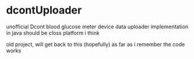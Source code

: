 # dcontUploader
unofficial Dcont blood glucose meter device data uploader implementation in java
should be closs platform i think

old project, will get back to this (hopefully)
as far as i remember the code works 

